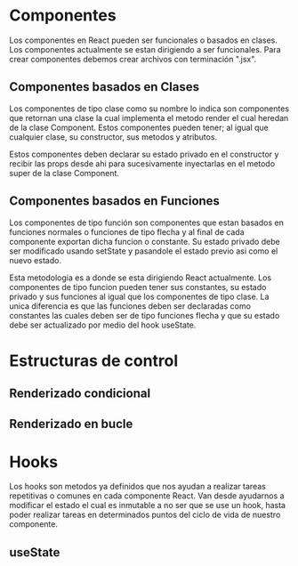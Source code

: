 # Componentes
Los componentes en React pueden ser funcionales o basados en clases. Los componentes actualmente se estan dirigiendo a ser funcionales.
Para crear componentes debemos crear archivos con terminación ".jsx".

## Componentes basados en Clases
Los componentes de tipo clase como su nombre lo indica son componentes que retornan una clase la cual implementa el metodo render el cual heredan de la clase Component. Estos componentes pueden tener; al igual que cualquier clase, su constructor, sus metodos y atributos.

Estos componentes deben declarar su estado privado en el constructor y recibir las props desde ahi para sucesivamente inyectarlas en el metodo super de la clase Component.

## Componentes basados en Funciones
Los componentes de tipo función son componentes que estan basados en funciones normales o funciones de tipo flecha y al final de cada componente exportan dicha funcion o constante. Su estado privado debe ser modificado usando setState y pasandole el estado previo asi como el nuevo estado.

Esta metodologia es a donde se esta dirigiendo React actualmente. Los componentes de tipo funcion pueden tener sus constantes, su estado privado y sus funciones al igual que los componentes de tipo clase. La unica diferencia es que las funciones deben ser declaradas como constantes las cuales deben ser de tipo funciones flecha y que su estado debe ser actualizado por medio del hook useState.

# Estructuras de control
## Renderizado condicional
## Renderizado en bucle

# Hooks
Los hooks son metodos ya definidos que nos ayudan a realizar tareas repetitivas o comunes en cada componente React. Van desde ayudarnos a modificar el estado el cual es inmutable a no ser que se use un hook,  hasta poder realizar tareas en determinados puntos del ciclo de vida de nuestro componente.

## useState

